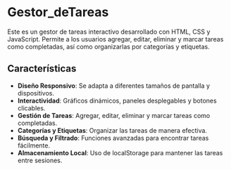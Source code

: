 # Gestor_deTareas
Este es un gestor de tareas interactivo desarrollado con HTML, CSS y JavaScript. Permite a los usuarios agregar, editar, eliminar y marcar tareas como completadas, así como organizarlas por categorías y etiquetas.

## Características

- **Diseño Responsivo**: Se adapta a diferentes tamaños de pantalla y dispositivos.
- **Interactividad**: Gráficos dinámicos, paneles desplegables y botones clicables.
- **Gestión de Tareas**: Agregar, editar, eliminar y marcar tareas como completadas.
- **Categorías y Etiquetas**: Organizar las tareas de manera efectiva.
- **Búsqueda y Filtrado**: Funciones avanzadas para encontrar tareas fácilmente.
- **Almacenamiento Local**: Uso de localStorage para mantener las tareas entre sesiones.